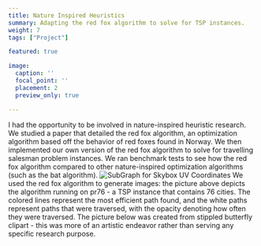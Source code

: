 ```yaml
---
title: Nature Inspired Heuristics
summary: Adapting the red fox algorithm to solve for TSP instances.
weight: 7
tags: ["Project"]

featured: true

image:
  caption: ''
  focal_point: ''
  placement: 2
  preview_only: true

---
```

I had the opportunity to be involved in nature-inspired heuristic research. We studied a paper that detailed the red fox algorithm, an optimization algorithm based off the behavior of red foxes found in Norway. We then implemented our own version of the red fox algorithm to solve for travelling salesman problem instances. We ran benchmark tests to see how the red fox algorithm compared to other nature-inspired optimization algorithms (such as the bat algorithm).
![SubGraph for Skybox UV Coordinates](pr76.png)
We used the red fox algorithm to generate images: the picture above depicts the algorithm running on pr76 - a TSP instance that contains 76 cities. The colored lines represent the most efficient path found, and the white paths represent paths that were traversed, with the opacity denoting how often they were traversed. The picture below was created from stippled butterfly clipart - this was more of an artistic endeavor rather than serving any specific research purpose.